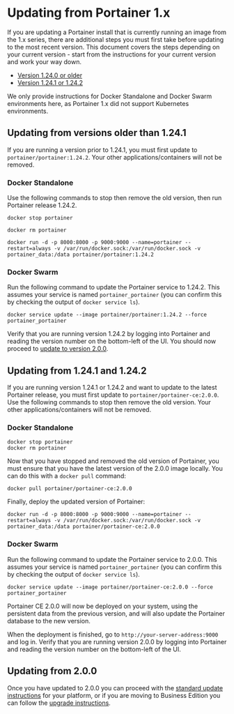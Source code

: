 # Updating from Portainer 1.x

If you are updating a Portainer install that is currently running an image from the 1.x series, there are additional steps you must first take before updating to the most recent version. This document covers the steps depending on your current version - start from the instructions for your current version and work your way down.

* [Version 1.24.0 or older](from-1.x.md#updating-from-versions-older-than-1.24.1)
* [Version 1.24.1 or 1.24.2](from-1.x.md#updating-from-1.24.1-and-1.24.2)


We only provide instructions for Docker Standalone and Docker Swarm environments here, as Portainer 1.x did not support Kubernetes environments.


## **Updating from versions older than 1.24.1** <a href="#updating-from-versions-older-than-1.24.1" id="updating-from-versions-older-than-1.24.1"></a>

If you are running a version prior to 1.24.1, you must first update to `portainer/portainer:1.24.2`. Your other applications/containers will not be removed.

### Docker Standalone <a href="#docker-standalone" id="docker-standalone"></a>

Use the following commands to stop then remove the old version, then run Portainer release 1.24.2.

```
docker stop portainer

docker rm portainer

docker run -d -p 8000:8000 -p 9000:9000 --name=portainer --restart=always -v /var/run/docker.sock:/var/run/docker.sock -v portainer_data:/data portainer/portainer:1.24.2
```

### Docker Swarm <a href="#docker-swarm" id="docker-swarm"></a>

Run the following command to update the Portainer service to 1.24.2. This assumes your service is named `portainer_portainer` (you can confirm this by checking the output of `docker service ls`).

```
docker service update --image portainer/portainer:1.24.2 --force portainer_portainer
```

Verify that you are running version 1.24.2 by logging into Portainer and reading the version number on the bottom-left of the UI. You should now proceed to [update to version 2.0.0](from-1.x.md#updating-from-1.24.1-and-1.24.2).

## Updating from 1.24.1 and 1.24.2 <a href="#updating-from-1.24.1-and-1.24.2" id="updating-from-1.24.1-and-1.24.2"></a>

If you are running version 1.24.1 or 1.24.2 and want to update to the latest Portainer release, you must first update to `portainer/portainer-ce:2.0.0`. Use the following commands to stop then remove the old version. Your other applications/containers will not be removed.

### Docker Standalone <a href="#docker-standalone-1" id="docker-standalone-1"></a>

```
docker stop portainer
docker rm portainer
```

Now that you have stopped and removed the old version of Portainer, you must ensure that you have the latest version of the 2.0.0 image locally. You can do this with a `docker pull` command:

```
docker pull portainer/portainer-ce:2.0.0
```

Finally, deploy the updated version of Portainer:

```
docker run -d -p 8000:8000 -p 9000:9000 --name=portainer --restart=always -v /var/run/docker.sock:/var/run/docker.sock -v portainer_data:/data portainer/portainer-ce:2.0.0
```

### Docker Swarm <a href="#docker-swarm-1" id="docker-swarm-1"></a>

Run the following command to update the Portainer service to 2.0.0. This assumes your service is named `portainer_portainer` (you can confirm this by checking the output of `docker service ls`).

```
docker service update --image portainer/portainer-ce:2.0.0 --force portainer_portainer
```

Portainer CE 2.0.0 will now be deployed on your system, using the persistent data from the previous version, and will also update the Portainer database to the new version.

When the deployment is finished, go to `http://your-server-address:9000` and log in. Verify that you are running version 2.0.0 by logging into Portainer and reading the version number on the bottom-left of the UI.

## Updating from 2.0.0 <a href="#updating-from-2.0.0" id="updating-from-2.0.0"></a>

Once you have updated to 2.0.0 you can proceed with the [standard update instructions](./) for your platform, or if you are moving to Business Edition you can follow the [upgrade instructions](tobe/).
